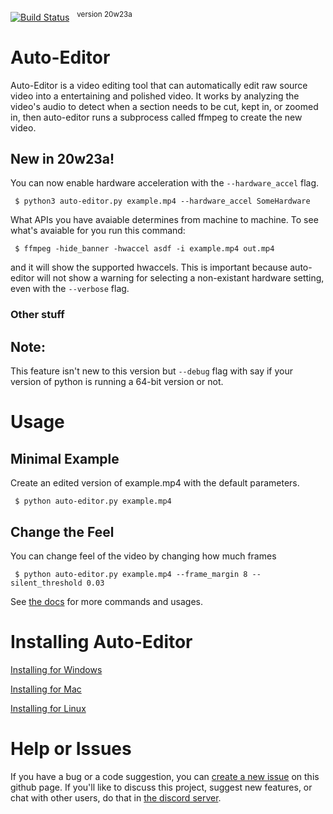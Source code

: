 [![Build Status](https://travis-ci.com/WyattBlue/auto-editor.svg?branch=master)](https://travis-ci.com/WyattBlue/auto-editor)
 &nbsp;&nbsp;<sup>version 20w23a
# Auto-Editor
Auto-Editor is a video editing tool that can automatically edit raw source video into a entertaining and polished video.
It works by analyzing the video's audio to detect when a section needs to be cut, kept in, or zoomed in, then auto-editor runs a subprocess called ffmpeg to create the new video.

## New in 20w23a!
You can now enable hardware acceleration with the `--hardware_accel` flag.

```terminal
 $ python3 auto-editor.py example.mp4 --hardware_accel SomeHardware
```

What APIs you have avaiable determines from machine to machine. To see what's avaiable for you run this command:

```terminal
 $ ffmpeg -hide_banner -hwaccel asdf -i example.mp4 out.mp4
```

and it will show the supported hwaccels. This is important because auto-editor will not show a warning for selecting a non-existant hardware setting, even with the `--verbose` flag.

### Other stuff

## Note:

This feature isn't new to this version but `--debug` flag with say if your version of python is running a 64-bit version or not.

# Usage
## Minimal Example

Create an edited version of example.mp4 with the default parameters.
```terminal
 $ python auto-editor.py example.mp4
```

## Change the Feel
You can change feel of the video by changing how much frames

```terminal
 $ python auto-editor.py example.mp4 --frame_margin 8 --silent_threshold 0.03
```

See [the docs](/github%20resources/docs.md) for more commands and usages.


# Installing Auto-Editor
[Installing for Windows](/github%20resources/install_win.md)

[Installing for Mac](/github%20resources/install_mac.md)

[Installing for Linux](/github%20resources/install_lin.md)

# Help or Issues
If you have a bug or a code suggestion, you can [create a new issue](https://github.com/WyattBlue/auto-editor/issues/new) on this github page. If you'll like to discuss this project, suggest new features, or chat with other users, do that in [the discord server](https://discord.com/invite/kMHAWJJ).
